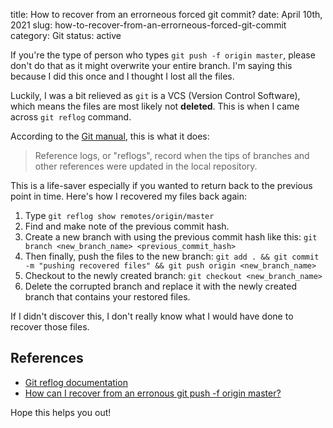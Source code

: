 title: How to recover from an errorneous forced git commit?
date: April 10th, 2021
slug: how-to-recover-from-an-errorneous-forced-git-commit
category: Git
status: active

If you're the type of person who types `git push -f origin master`, please don't do that as it might overwrite your entire branch. I'm saying this because I did this once and I thought I lost all the files.

Luckily, I was a bit relieved as `git` is a VCS (Version Control Software), which means the files are most likely not **deleted**. This is when I came across `git reflog` command.

According to the [Git manual](https://git-scm.com/docs/git-reflog), this is what it does:

> Reference logs, or "reflogs", record when the tips of branches and other references were updated in the local repository.

This is a life-saver especially if you wanted to return back to the previous point in time. Here's how I recovered my files back again:

1. Type `git reflog show remotes/origin/master`
2. Find and make note of the previous commit hash.
3. Create a new branch with using the previous commit hash like this: `git branch <new_branch_name> <previous_commit_hash>`
4. Then finally, push the files to the new branch: `git add . && git commit -m "pushing recovered files" && git push origin <new_branch_name>`
4. Checkout to the newly created branch: `git checkout <new_branch_name>`
5. Delete the corrupted branch and replace it with the newly created branch that contains your restored files.

If I didn't discover this, I don't really know what I would have done to recover those files.

## References

- [Git reflog documentation](https://git-scm.com/docs/git-reflog)
- [How can I recover from an erronous git push -f origin master?](https://stackoverflow.com/questions/3973994/how-can-i-recover-from-an-erronous-git-push-f-origin-master)

Hope this helps you out!
